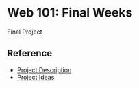 # Web 101: Final Weeks
Final Project

## Reference
- [Project Description](FinalProject.md)
- [Project Ideas](ProjectIdeas.md)